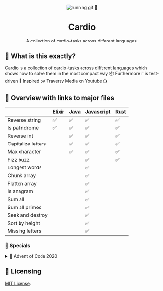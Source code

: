 <p align="center"><a><img src="https://media0.giphy.com/media/JRlqKEzTDKci5JPcaL/200.gif" alt="running gif 🏃"/></a></p>

<h1 align="center">Cardio</h1>
<p align="center">A collection of cardio-tasks across different languages.</p>

## 🙉 What is this exactly?

Cardio is a collection of cardio-tasks across different languages which shows how to solve them in the most compact way 📦 Furthermore it is test-driven 🧪 Inspired by [Traversy Media on Youtube](https://www.youtube.com/watch?v=M2bJBuaOeOQ) 📺

## 📄 Overview with links to major files

||[Elixir](elixir-cardio/lib/elixir_cardio.ex) | [Java](java-cardio/src/test/java/app/AppTest.java) | [Javascript](javascript-cardio/test.js) | [Rust](rust-cardio/src/main.rs)|
|--------------------|------|--------|--------|--------|
| Reverse string     |✅|✅|✅|✅|
| Is palindrome      |✅|✅|✅|✅|
| Reverse int        | |✅|✅|✅|
| Capitalize letters | |✅|✅|✅|
| Max character      | |✅|✅|✅|
| Fizz buzz          | | |✅|✅|
| Longest words      | | |✅| |
| Chunk array        | | |✅| |
| Flatten array      | | |✅| |
| Is anagram         | | |✅| |
| Sum all            | | |✅| |
| Sum all primes     | | |✅| |
| Seek and destroy   | | |✅| |
| Sort by height     | | |✅| |
| Missing letters    | | |✅| |

### 🎃 Specials

<details><summary>🎄 Advent of Code 2020</summary>

||[Python](specials/adventofcode/python)|
|--------------------------|--|
| Report repair            |✅|
| Password philosophy      |✅|

</details>

## 📜 Licensing

[MIT License](LICENSE).

